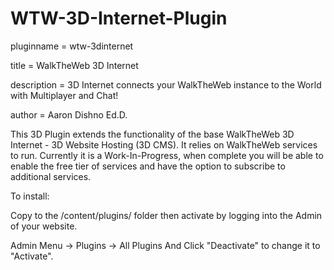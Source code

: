 # WTW-3D-Internet-Plugin

pluginname = wtw-3dinternet

title = WalkTheWeb 3D Internet

description = 3D Internet connects your WalkTheWeb instance to the World with Multiplayer and Chat!

author = Aaron Dishno Ed.D.

This 3D Plugin extends the functionality of the base WalkTheWeb 3D Internet - 3D Website Hosting (3D CMS).
It relies on WalkTheWeb services to run. Currently it is a Work-In-Progress, when complete you will be able to enable the free tier of services and have the option to subscribe to additional services.

To install:

Copy to the /content/plugins/ folder then activate by logging into the Admin of your website.

Admin Menu -> Plugins -> All Plugins
And Click "Deactivate" to change it to "Activate".
